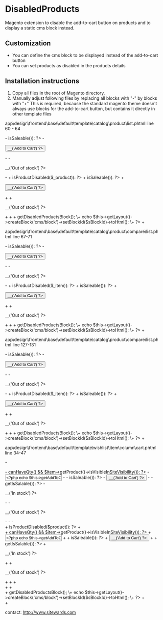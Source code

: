 DisabledProducts
===============

Magento extension to disable the add-to-cart button on products and to display a static cms block instead.

Customization
-------------

* You can define the cms block to be displayed instead of the add-to-cart button
* You can set products as disabled in the products details

Installation instructions
-------------------------

1. Copy all files in the root of Magento directory.
2. Manually adjust following files by replacing all blocks with "-" by blocks with "+"
   This is required, because the standard magento theme doesn't always use blocks for the add-to-cart button, but contains it directly in other template files

app\design\frontend\base\default\template\catalog\product\list.phtml
line 60 - 64

\-	<?php if($_product->isSaleable()): ?>
\-		<p><button type="button" title="<?php echo $this->__('Add to Cart') ?>" class="button btn-cart" onclick="setLocation('<?php echo $this->getAddToCartUrl($_product) ?>')"><span><span><?php echo $this->__('Add to Cart') ?></span></span></button></p>
\-	<?php else: ?>
\-		<p class="availability out-of-stock"><span><?php echo $this->__('Out of stock') ?></span></p>
\-	<?php endif; ?>
\+	<?php if (!Mage::helper('sitewards_disabledproducts')->isProductDisabled($_product)): ?>
\+		<?php if($_product->isSaleable()): ?>
\+			<p><button type="button" title="<?php echo $this->__('Add to Cart') ?>" class="button btn-cart" onclick="setLocation('<?php echo $this->getAddToCartUrl($_product) ?>')"><span><span><?php echo $this->__('Add to Cart') ?></span></span></button></p>
\+		<?php else: ?>
\+			<p class="availability out-of-stock"><span><?php echo $this->__('Out of stock') ?></span></p>
\+		<?php endif; ?>
\+	<?php else: ?>
\+		<?php
\+		$sBlockId = Mage::helper('sitewards_disabledproducts')->getDisabledProductsBlock();
\+		echo $this->getLayout()->createBlock('cms/block')->setBlockId($sBlockId)->toHtml();
\+		?>
\+	<?php endif; ?>


app\design\frontend\base\default\template\catalog\product\compare\list.phtml
line 67-71

\-	<?php if($_item->isSaleable()): ?>
\-		<p><button type="button" title="<?php echo $this->__('Add to Cart') ?>" class="button btn-cart" onclick="setPLocation('<?php echo $this->helper('catalog/product_compare')->getAddToCartUrl($_item) ?>', true)"><span><span><?php echo $this->__('Add to Cart') ?></span></span></button></p>
\-	<?php else: ?>
\-		<p class="availability out-of-stock"><span><?php echo $this->__('Out of stock') ?></span></p>
\-	<?php endif; ?>
\+	<?php if (!Mage::helper('sitewards_disabledproducts')->isProductDisabled($_item)): ?>
\+		<?php if($_item->isSaleable()): ?>
\+			<p><button type="button" title="<?php echo $this->__('Add to Cart') ?>" class="button btn-cart" onclick="setPLocation('<?php echo $this->helper('catalog/product_compare')->getAddToCartUrl($_item) ?>', true)"><span><span><?php echo $this->__('Add to Cart') ?></span></span></button></p>
\+		<?php else: ?>
\+			<p class="availability out-of-stock"><span><?php echo $this->__('Out of stock') ?></span></p>
\+		<?php endif; ?>
\+	<?php else: ?>
\+		<?php
\+		$sBlockId = Mage::helper('sitewards_disabledproducts')->getDisabledProductsBlock();
\+		echo $this->getLayout()->createBlock('cms/block')->setBlockId($sBlockId)->toHtml();
\+		?>
\+	<?php endif; ?>


app\design\frontend\base\default\template\catalog\product\compare\list.phtml
line 127-131

\-	<?php if($_item->isSaleable()): ?>
\-		<p><button type="button" title="<?php echo $this->__('Add to Cart') ?>" class="button btn-cart" onclick="setPLocation('<?php echo $this->helper('catalog/product_compare')->getAddToCartUrl($_item) ?>', true)"><span><span><?php echo $this->__('Add to Cart') ?></span></span></button></p>
\-	<?php else: ?>
\-		<p class="availability out-of-stock"><span><?php echo $this->__('Out of stock') ?></span></p>
\-	<?php endif; ?>
\+	<?php if (!Mage::helper('sitewards_disabledproducts')->isProductDisabled($_item)): ?>
\+		<?php if($_item->isSaleable()): ?>
\+			<p><button type="button" title="<?php echo $this->__('Add to Cart') ?>" class="button btn-cart" onclick="setPLocation('<?php echo $this->helper('catalog/product_compare')->getAddToCartUrl($_item) ?>', true)"><span><span><?php echo $this->__('Add to Cart') ?></span></span></button></p>
\+		<?php else: ?>
\+			<p class="availability out-of-stock"><span><?php echo $this->__('Out of stock') ?></span></p>
\+		<?php endif; ?>
\+	<?php else: ?>
\+		<?php
\+		$sBlockId = Mage::helper('sitewards_disabledproducts')->getDisabledProductsBlock();
\+		echo $this->getLayout()->createBlock('cms/block')->setBlockId($sBlockId)->toHtml();
\+		?>
\+	<?php endif; ?>


app\design\frontend\base\default\template\wishlist\item\column\cart.phtml
line 34-47

\-	<div class="add-to-cart-alt">
\-	<?php if ($item->canHaveQty() && $item->getProduct()->isVisibleInSiteVisibility()): ?>
\-		<input type="text" class="input-text qty validate-not-negative-number" name="qty[<?php echo $item->getId() ?>]" value="<?php echo $this->getAddToCartQty($item) * 1 ?>" />
\-	<?php endif; ?>
\-	<?php if ($product->isSaleable()): ?>
\-		<button type="button" title="<?php echo $this->__('Add to Cart') ?>" onclick="addWItemToCart(<?php echo $item->getId()?>);" class="button btn-cart"><span><span><?php echo $this->__('Add to Cart') ?></span></span></button>
\-	<?php else: ?>
\-		<?php if ($product->getIsSalable()): ?>
\-			<p class="availability in-stock"><span><?php echo $this->__('In stock') ?></span></p>
\-		<?php else: ?>
\-			<p class="availability out-of-stock"><span><?php echo $this->__('Out of stock') ?></span></p>
\-		<?php endif; ?>
\-	<?php endif; ?>
\-	</div>
\+	<?php if (!Mage::helper('sitewards_disabledproducts')->isProductDisabled($product)): ?>
\+		<div class="add-to-cart-alt">
\+		<?php if ($item->canHaveQty() && $item->getProduct()->isVisibleInSiteVisibility()): ?>
\+			<input type="text" class="input-text qty validate-not-negative-number" name="qty[<?php echo $item->getId() ?>]" value="<?php echo $this->getAddToCartQty($item) * 1 ?>" />
\+		<?php endif; ?>
\+		<?php if ($product->isSaleable()): ?>
\+			<button type="button" title="<?php echo $this->__('Add to Cart') ?>" onclick="addWItemToCart(<?php echo $item->getId()?>);" class="button btn-cart"><span><span><?php echo $this->__('Add to Cart') ?></span></span></button>
\+		<?php else: ?>
\+			<?php if ($product->getIsSalable()): ?>
\+				<p class="availability in-stock"><span><?php echo $this->__('In stock') ?></span></p>
\+			<?php else: ?>
\+				<p class="availability out-of-stock"><span><?php echo $this->__('Out of stock') ?></span></p>
\+			<?php endif; ?>
\+		<?php endif; ?>
\+		</div>
\+	<?php else: ?>
\+		<div class="add-to-cart-alt">
\+			<?php
\+			$sBlockId = Mage::helper('sitewards_disabledproducts')->getDisabledProductsBlock();
\+			echo $this->getLayout()->createBlock('cms/block')->setBlockId($sBlockId)->toHtml();
\+			?>
\+		</div>
\+	<?php endif; ?>


contact: http://www.sitewards.com